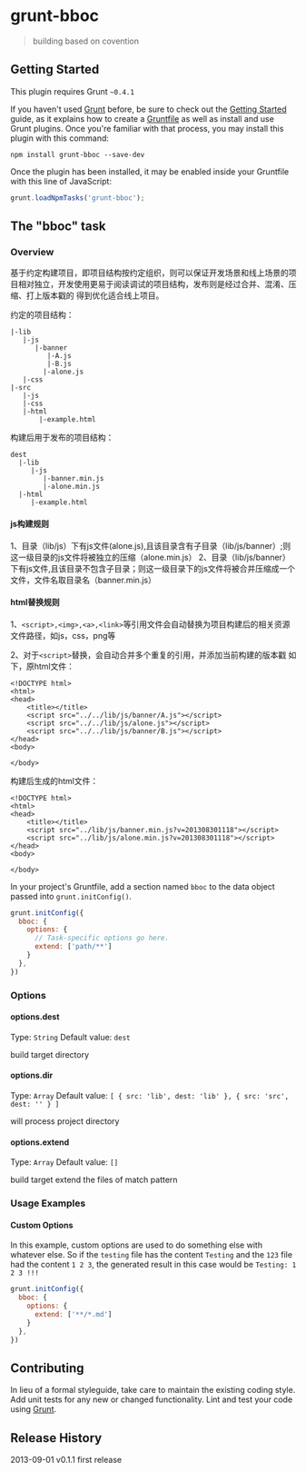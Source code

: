 # grunt-bboc

> building based on covention

## Getting Started
This plugin requires Grunt `~0.4.1`

If you haven't used [Grunt](http://gruntjs.com/) before, be sure to check out the [Getting Started](http://gruntjs.com/getting-started) guide, as it explains how to create a [Gruntfile](http://gruntjs.com/sample-gruntfile) as well as install and use Grunt plugins. Once you're familiar with that process, you may install this plugin with this command:

```shell
npm install grunt-bboc --save-dev
```

Once the plugin has been installed, it may be enabled inside your Gruntfile with this line of JavaScript:

```js
grunt.loadNpmTasks('grunt-bboc');
```

## The "bboc" task

### Overview
基于约定构建项目，即项目结构按约定组织，则可以保证开发场景和线上场景的项目相对独立，开发使用更易于阅读调试的项目结构，发布则是经过合并、混淆、压缩、打上版本戳的
得到优化适合线上项目。

约定的项目结构：
```
|-lib
   |-js
      |-banner
	     |-A.js
	     |-B.js
	    |-alone.js
   |-css
|-src
   |-js
   |-css
   |-html
	   |-example.html
```
构建后用于发布的项目结构：
```
dest
  |-lib	   
     |-js
	    |-banner.min.js
	    |-alone.min.js
  |-html
     |-example.html
```

#### js构建规则
1、目录（lib/js）下有js文件(alone.js),且该目录含有子目录（lib/js/banner）;则这一级目录的js文件将被独立的压缩（alone.min.js）
2、目录（lib/js/banner）下有js文件,且该目录不包含子目录；则这一级目录下的js文件将被合并压缩成一个文件，文件名取目录名（banner.min.js）

#### html替换规则
1、`<script>,<img>,<a>,<link>`等引用文件会自动替换为项目构建后的相关资源文件路径，如js，css，png等

2、对于`<script>`替换，会自动合并多个重复的引用，并添加当前构建的版本戳
如下，原html文件：
```
<!DOCTYPE html>
<html>
<head>
    <title></title>
    <script src="../../lib/js/banner/A.js"></script>
    <script src="../../lib/js/alone.js"></script>
    <script src="../../lib/js/banner/B.js"></script>
</head>
<body>

</body>
```
构建后生成的html文件：
```
<!DOCTYPE html>
<html>
<head>
    <title></title>
    <script src="../lib/js/banner.min.js?v=201308301118"></script>
    <script src="../lib/js/alone.min.js?v=201308301118"></script>
</head>
<body>

</body>
```

In your project's Gruntfile, add a section named `bboc` to the data object passed into `grunt.initConfig()`.

```js
grunt.initConfig({
  bboc: {
    options: {
      // Task-specific options go here.
      extend: ['path/**']
    }
  },
})
```

### Options

#### options.dest
Type: `String`
Default value: `dest`

build target directory

#### options.dir
Type: `Array`
Default value: `[
                {
                    src: 'lib',
                    dest: 'lib'
                },
                {
                    src: 'src',
                    dest: ''
                }
            ]`

will process project directory

#### options.extend
Type: `Array`
Default value: `[]`

build target extend the files of match pattern 



### Usage Examples

#### Custom Options
In this example, custom options are used to do something else with whatever else. So if the `testing` file has the content `Testing` and the `123` file had the content `1 2 3`, the generated result in this case would be `Testing: 1 2 3 !!!`

```js
grunt.initConfig({
  bboc: {
    options: {
      extend: ['**/*.md']
    }
  },
})
```

## Contributing
In lieu of a formal styleguide, take care to maintain the existing coding style. Add unit tests for any new or changed functionality. Lint and test your code using [Grunt](http://gruntjs.com/).

## Release History
2013-09-01    v0.1.1    first release
